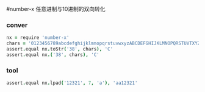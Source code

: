 #number-x 任意进制与10进制的双向转化


### conver

```coffee
nx = require 'number-x'
chars = '0123456789abcdefghijklmnopqrstuvwxyzABCDEFGHIJKLMNOPQRSTUVTXYZ'
assert.equal nx.toStr('38', chars), 'C'
assert.equal nx.('38', chars), 'C'
```

### tool

```coffee
assert.equal nx.lpad('12321', 7, 'a'), 'aa12321'
```
